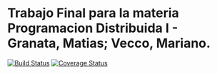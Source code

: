 # Trabajo Final para la materia Programacion Distribuida I - Granata, Matias; Vecco, Mariano.
[![Build Status](https://travis-ci.org/marianovecco/Trabajo-Final.svg?branch=master)](https://travis-ci.org/marianovecco/Trabajo-Final)
[![Coverage Status](https://coveralls.io/repos/github/marianovecco/Trabajo-Final/badge.svg?branch=master)](https://coveralls.io/github/marianovecco/Trabajo-Final?branch=master)
